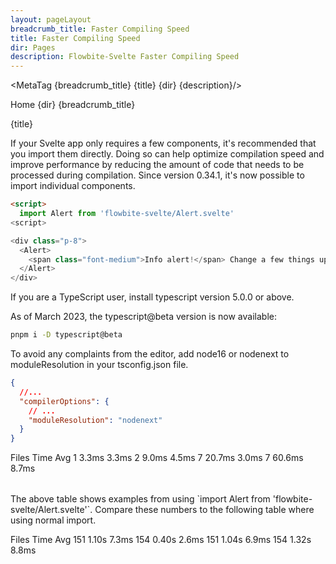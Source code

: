 ```yaml
---
layout: pageLayout
breadcrumb_title: Faster Compiling Speed
title: Faster Compiling Speed
dir: Pages
description: Flowbite-Svelte Faster Compiling Speed
---
```

<MetaTag {breadcrumb_title} {title} {dir} {description}/>

<script>
  import { Htwo, ExampleDiv , MetaTag } from '../utils'
  import { A, P, List, Li, Breadcrumb, BreadcrumbItem, Alert, Heading, Table, TableBody, TableBodyCell, TableBodyRow, TableHead, TableHeadCell } from '$lib'
</script>

<Breadcrumb class="pt-28 py-8">
  <BreadcrumbItem href="/" home >Home</BreadcrumbItem>
  <BreadcrumbItem>{dir}</BreadcrumbItem>
  <BreadcrumbItem>{breadcrumb_title}</BreadcrumbItem>
</Breadcrumb>

<Heading class="mb-2" tag="h1" customSize="text-3xl">{title}</Heading>

<P class='mb-8'>If your Svelte app only requires a few components, it's recommended that you import them directly. Doing so can help optimize compilation speed and improve performance by reducing the amount of code that needs to be processed during compilation. Since version 0.34.1, it's now possible to import individual components.</P>


```html
<script>
  import Alert from 'flowbite-svelte/Alert.svelte'
<script>

<div class="p-8">
  <Alert>
    <span class="font-medium">Info alert!</span> Change a few things up and try submitting again.
  </Alert>
</div>
```

<Htwo label="Requirements" />

If you are a TypeScript user, install typescript version 5.0.0 or above.

As of March 2023, the typescript@beta version is now available:

```sh
pnpm i -D typescript@beta
```

To avoid any complaints from the editor, add node16 or nodenext to moduleResolution in your tsconfig.json file.

```json
{
  //...
  "compilerOptions": {
    // ...
    "moduleResolution": "nodenext"
  }
}
```


<Htwo label="Speed comparisons" />

<Table class="my-8">
  <TableHead>
    <TableHeadCell>Files</TableHeadCell>
    <TableHeadCell>Time</TableHeadCell>
    <TableHeadCell>Avg</TableHeadCell>
  </TableHead>
  <TableBody class="divide-y">
    <TableBodyRow>
      <TableBodyCell>1</TableBodyCell>
      <TableBodyCell>3.3ms</TableBodyCell>
      <TableBodyCell>3.3ms</TableBodyCell>
    </TableBodyRow>
    <TableBodyRow>
      <TableBodyCell>2</TableBodyCell>
      <TableBodyCell>9.0ms</TableBodyCell>
      <TableBodyCell>4.5ms</TableBodyCell>
    </TableBodyRow>
    <TableBodyRow>
      <TableBodyCell>7</TableBodyCell>
      <TableBodyCell>20.7ms</TableBodyCell>
      <TableBodyCell>3.0ms</TableBodyCell>
    </TableBodyRow>
    <TableBodyRow>
      <TableBodyCell>7</TableBodyCell>
      <TableBodyCell>60.6ms</TableBodyCell>
      <TableBodyCell>8.7ms</TableBodyCell>
    </TableBodyRow>
  </TableBody>
</Table>

<P>The above table shows examples from using `import Alert from 'flowbite-svelte/Alert.svelte'`. Compare these numbers to the following table where using normal import.</P>

<Table class="my-8">
  <TableHead>
    <TableHeadCell>Files</TableHeadCell>
    <TableHeadCell>Time</TableHeadCell>
    <TableHeadCell>Avg</TableHeadCell>
  </TableHead>
  <TableBody class="divide-y">
    <TableBodyRow>
      <TableBodyCell>151</TableBodyCell>
      <TableBodyCell>1.10s</TableBodyCell>
      <TableBodyCell>7.3ms</TableBodyCell>
    </TableBodyRow>
    <TableBodyRow>
      <TableBodyCell>154</TableBodyCell>
      <TableBodyCell>0.40s</TableBodyCell>
      <TableBodyCell>2.6ms</TableBodyCell>
    </TableBodyRow>
    <TableBodyRow>
      <TableBodyCell>151</TableBodyCell>
      <TableBodyCell>1.04s</TableBodyCell>
      <TableBodyCell>6.9ms</TableBodyCell>
    </TableBodyRow>
    <TableBodyRow>
      <TableBodyCell>154</TableBodyCell>
      <TableBodyCell>1.32s</TableBodyCell>
      <TableBodyCell>8.8ms</TableBodyCell>
    </TableBodyRow>
  </TableBody>
</Table>
